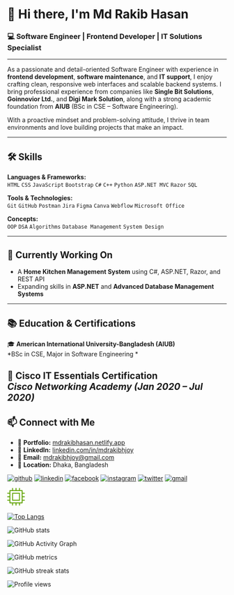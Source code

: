 # 👋 Hi there, I'm Md Rakib Hasan  
### 💻 Software Engineer | Frontend Developer | IT Solutions Specialist

---

As a passionate and detail-oriented Software Engineer with experience in **frontend development**, **software maintenance**, and **IT support**, I enjoy crafting clean, responsive web interfaces and scalable backend systems. I bring professional experience from companies like **Single Bit Solutions**, **Goinnovior Ltd.**, and **Digi Mark Solution**, along with a strong academic foundation from **AIUB** (BSc in CSE – Software Engineering).

With a proactive mindset and problem-solving attitude, I thrive in team environments and love building projects that make an impact.

---

## 🛠 Skills

**Languages & Frameworks:**  
`HTML` `CSS` `JavaScript` `Bootstrap` `C#` `C++` `Python` `ASP.NET MVC` `Razor` `SQL`

**Tools & Technologies:**  
`Git` `GitHub` `Postman` `Jira` `Figma` `Canva` `Webflow` `Microsoft Office`

**Concepts:**  
`OOP` `DSA` `Algorithms` `Database Management` `System Design`

---

## 🔭 Currently Working On
- A **Home Kitchen Management System** using C#, ASP.NET, Razor, and REST API  
- Expanding skills in **ASP.NET** and **Advanced Database Management Systems**

---

## 📚 Education & Certifications

🎓 **American International University-Bangladesh (AIUB)**  
*BSc in CSE, Major in Software Engineering *

📜 **Cisco IT Essentials Certification**  
*Cisco Networking Academy (Jan 2020 – Jul 2020)*
---
## 📫 Connect with Me

- 🔗 **Portfolio:** [mdrakibhasan.netlify.app](https://mdrakibhasan.netlify.app/)  
- 💼 **LinkedIn:** [linkedin.com/in/mdrakibhjoy](https://www.linkedin.com/in/mdrakibhjoy/)  
- 📧 **Email:** mdrakibhjoy@gmail.com  
- 📍 **Location:** Dhaka, Bangladesh  





[<img src='https://cdn.jsdelivr.net/npm/simple-icons@3.0.1/icons/github.svg' alt='github' height='40'>](https://github.com/rakibhjoy)  [<img src='https://cdn.jsdelivr.net/npm/simple-icons@3.0.1/icons/linkedin.svg' alt='linkedin' height='40'>](https://www.linkedin.com/in/https://www.linkedin.com/in/md-rakib-hasan-522872104//)  [<img src='https://cdn.jsdelivr.net/npm/simple-icons@3.0.1/icons/facebook.svg' alt='facebook' height='40'>](https://www.facebook.com/https://www.facebook.com/mdrakibhjoyy)  [<img src='https://cdn.jsdelivr.net/npm/simple-icons@3.0.1/icons/instagram.svg' alt='instagram' height='40'>](https://www.instagram.com/https://www.instagram.com/rakibhjoy//)  [<img src='https://cdn.jsdelivr.net/npm/simple-icons@3.0.1/icons/twitter.svg' alt='twitter' height='40'>](https://twitter.com/https://twitter.com/rakibhjoy)  [<img src='https://cdn.jsdelivr.net/npm/simple-icons@3.0.1/icons/gmail.svg' alt='gmail' height='40'>](mdrakibhjoy@gmail.com)  

<a href='https://docs.github.com/en/developers'><img src='https://raw.githubusercontent.com/acervenky/animated-github-badges/master/assets/devbadge.gif' width='40' height='40'></a> 

[![Top Langs](https://github-readme-stats.vercel.app/api/top-langs/?username=rakibhjoy)](https://github.com/anuraghazra/github-readme-stats)

![GitHub stats](https://github-readme-stats.vercel.app/api?username=rakibhjoy&show_icons=true&count_private=true)  

![GitHub Activity Graph](https://activity-graph.herokuapp.com/graph?username=rakibhjoy)  

![GitHub metrics](https://metrics.lecoq.io/rakibhjoy)  

![GitHub streak stats](https://streak-stats.demolab.com/?user=rakibhjoy)  

![Profile views](https://gpvc.arturio.dev/rakibhjoy)  
